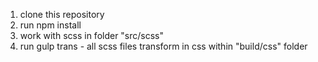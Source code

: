 1. clone this repository 
2. run npm install
3. work with scss in folder "src/scss"
5. run gulp trans - all scss files transform in css within "build/css" folder   

  